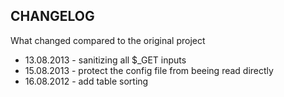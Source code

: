 CHANGELOG
---------
What changed compared to the original project

* 13.08.2013 - sanitizing all $_GET inputs
* 15.08.2013 - protect the config file from beeing read directly
* 16.08.2012 - add table sorting